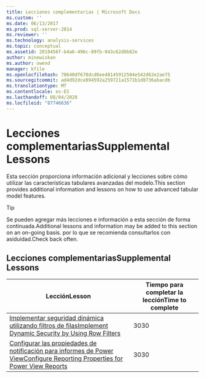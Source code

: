 ```yaml
---
title: Lecciones complementarias | Microsoft Docs
ms.custom: ''
ms.date: 06/13/2017
ms.prod: sql-server-2014
ms.reviewer: ''
ms.technology: analysis-services
ms.topic: conceptual
ms.assetid: 2018456f-b4a6-496c-89fb-043c62d8b82e
author: minewiskan
ms.author: owend
manager: kfile
ms.openlocfilehash: 70640df678dcd6ee48145912504e542d62e2ae75
ms.sourcegitcommit: ad4d92dce894592a259721a1571b1d8736abacdb
ms.translationtype: MT
ms.contentlocale: es-ES
ms.lasthandoff: 08/04/2020
ms.locfileid: "87746636"
---
```

# <a name="supplemental-lessons"></a><span data-ttu-id="53706-102">Lecciones complementarias</span><span class="sxs-lookup"><span data-stu-id="53706-102">Supplemental Lessons</span></span>
  <span data-ttu-id="53706-103">Esta sección proporciona información adicional y lecciones sobre cómo utilizar las características tabulares avanzadas del modelo.</span><span class="sxs-lookup"><span data-stu-id="53706-103">This section provides additional information and lessons on how to use advanced tabular model features.</span></span>  
  
> [!TIP]  
>  <span data-ttu-id="53706-104">Se pueden agregar más lecciones e información a esta sección de forma continuada.</span><span class="sxs-lookup"><span data-stu-id="53706-104">Additional lessons and information may be added to this section on an on-going basis.</span></span> <span data-ttu-id="53706-105">por lo que se recomienda consultarlos con asiduidad.</span><span class="sxs-lookup"><span data-stu-id="53706-105">Check back often.</span></span>  
  
## <a name="supplemental-lessons"></a><span data-ttu-id="53706-106">Lecciones complementarias</span><span class="sxs-lookup"><span data-stu-id="53706-106">Supplemental Lessons</span></span>  
  
|<span data-ttu-id="53706-107">Lección</span><span class="sxs-lookup"><span data-stu-id="53706-107">Lesson</span></span>|<span data-ttu-id="53706-108">Tiempo para completar la lección</span><span class="sxs-lookup"><span data-stu-id="53706-108">Time to complete</span></span>|  
|------------|----------------------|  
|[<span data-ttu-id="53706-109">Implementar seguridad dinámica utilizando filtros de filas</span><span class="sxs-lookup"><span data-stu-id="53706-109">Implement Dynamic Security by Using Row Filters</span></span>](../../2014/tutorials/implement-dynamic-security-by-using-row-filters.md)|<span data-ttu-id="53706-110">30</span><span class="sxs-lookup"><span data-stu-id="53706-110">30</span></span>|  
|[<span data-ttu-id="53706-111">Configurar las propiedades de notificación para informes de Power View</span><span class="sxs-lookup"><span data-stu-id="53706-111">Configure Reporting Properties for Power View Reports</span></span>](../analysis-services/supplemental-lesson-configure-reporting-properties-for-power-view-reports.md)|<span data-ttu-id="53706-112">30</span><span class="sxs-lookup"><span data-stu-id="53706-112">30</span></span>|  
  
  

